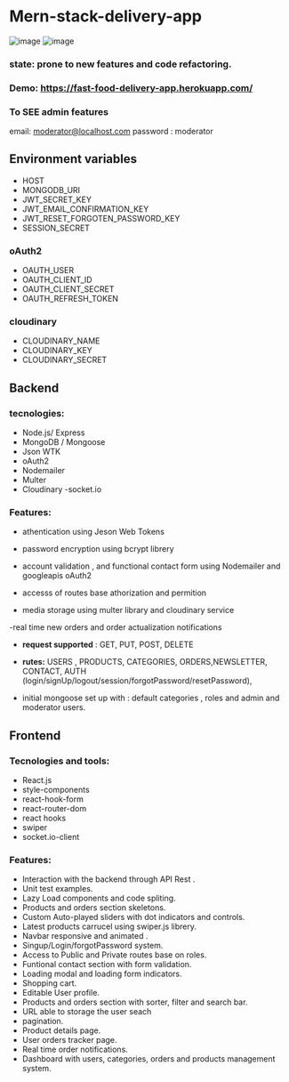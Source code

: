 # Mern-stack-delivery-app

![image](https://drive.google.com/uc?export=view&id=1suIMST1GKIYOxW_FYcWQKE7r2XvJx1qr)
![image](https://drive.google.com/uc?export=view&id=16KEyxTuiZ4JsuUrOT2UDAYqG9J-PNdQD)

### state: prone to new features and code refactoring.

### Demo: https://fast-food-delivery-app.herokuapp.com/

### To SEE admin features

email: moderator@localhost.com
password : moderator

## Environment variables

- HOST
- MONGODB_URI
- JWT_SECRET_KEY
- JWT_EMAIL_CONFIRMATION_KEY
- JWT_RESET_FORGOTEN_PASSWORD_KEY
- SESSION_SECRET

### oAuth2

- OAUTH_USER
- OAUTH_CLIENT_ID
- OAUTH_CLIENT_SECRET
- OAUTH_REFRESH_TOKEN

### cloudinary

- CLOUDINARY_NAME
- CLOUDINARY_KEY
- CLOUDINARY_SECRET

## Backend

### tecnologies:

- Node.js/ Express
- MongoDB / Mongoose
- Json WTK
- oAuth2
- Nodemailer
- Multer
- Cloudinary
  -socket.io

### Features:

- athentication using Jeson Web Tokens

- password encryption using bcrypt librery

- account validation , and functional contact form using Nodemailer and googleapis oAuth2

- accesss of routes base athorization and permition

- media storage using multer library and cloudinary service

-real time new orders and order actualization notifications

- **request supported** : GET, PUT, POST, DELETE

- **rutes:** USERS , PRODUCTS, CATEGORIES, ORDERS,NEWSLETTER, CONTACT, AUTH (login/signUp/logout/session/forgotPassword/resetPassword),

- initial mongoose set up with : default categories , roles and admin and moderator users.

## Frontend

### Tecnologies and tools:

- React.js
- style-components
- react-hook-form
- react-router-dom
- react hooks
- swiper
- socket.io-client

### Features:

- Interaction with the backend through API Rest .
- Unit test examples.
- Lazy Load components and code spliting.
- Products and orders section skeletons.
- Custom Auto-played sliders with dot indicators and controls.
- Latest products carrucel using swiper.js librery.
- Navbar responsive and animated .
- Singup/Login/forgotPassword system.
- Access to Public and Private routes base on roles.
- Funtional contact section with form validation.
- Loading modal and loading form indicators.
- Shopping cart.
- Editable User profile.
- Products and orders section with sorter, filter and search bar.
- URL able to storage the user seach
- pagination.
- Product details page.
- User orders tracker page.
- Real time order notifications.
- Dashboard with users, categories, orders and products management system.
